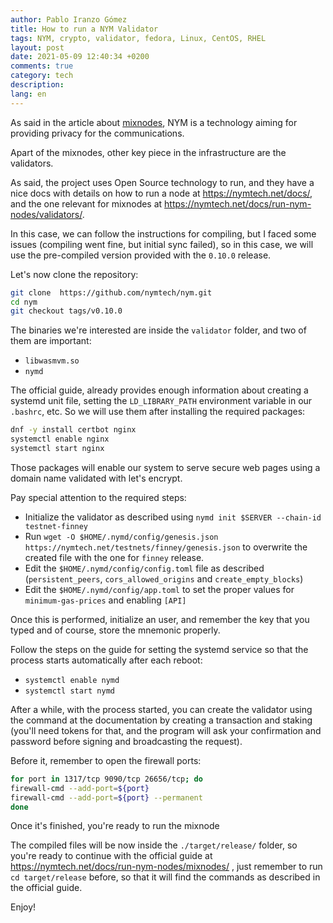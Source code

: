 ```yaml
---
author: Pablo Iranzo Gómez
title: How to run a NYM Validator
tags: NYM, crypto, validator, fedora, Linux, CentOS, RHEL
layout: post
date: 2021-05-09 12:40:34 +0200
comments: true
category: tech
description:
lang: en
---
```


As said in the article about [mixnodes]({filename}2021-05-09-run-a-nym-mixnode.en.md), NYM is a technology aiming for providing privacy for the communications.

Apart of the mixnodes, other key piece in the infrastructure are the validators.

As said, the project uses Open Source technology to run, and they have a nice docs with details on how to run a node at <https://nymtech.net/docs/>, and the one relevant for mixnodes at <https://nymtech.net/docs/run-nym-nodes/validators/>.

In this case, we can follow the instructions for compiling, but I faced some issues (compiling went fine, but initial sync failed), so in this case, we will use the pre-compiled version provided with the `0.10.0` release.

Let's now clone the repository:

```sh
git clone  https://github.com/nymtech/nym.git
cd nym
git checkout tags/v0.10.0
```

The binaries we're interested are inside the `validator` folder, and two of them are important:

- `libwasmvm.so`
- `nymd`

The official guide, already provides enough information about creating a systemd unit file, setting the `LD_LIBRARY_PATH` environment variable in our `.bashrc`, etc. So we will use them after installing the required packages:

```sh
dnf -y install certbot nginx
systemctl enable nginx
systemctl start nginx
```

Those packages will enable our system to serve secure web pages using a domain name validated with let's encrypt.

Pay special attention to the required steps:

- Initialize the validator as described using `nymd init $SERVER --chain-id testnet-finney`
- Run `wget -O $HOME/.nymd/config/genesis.json https://nymtech.net/testnets/finney/genesis.json` to overwrite the created file with the one for `finney` release.
- Edit the `$HOME/.nymd/config/config.toml` file as described (`persistent_peers`, `cors_allowed_origins` and `create_empty_blocks`)
- Edit the `$HOME/.nymd/config/app.toml` to set the proper values for `minimum-gas-prices` and enabling `[API]`

Once this is performed, initialize an user, and remember the key that you typed and of course, store the mnemonic properly.

Follow the steps on the guide for setting the systemd service so that the process starts automatically after each reboot:

- `systemctl enable nymd`
- `systemctl start nymd`

After a while, with the process started, you can create the validator using the command at the documentation by creating a transaction and staking (you'll need tokens for that, and the program will ask your confirmation and password before signing and broadcasting the request).

Before it, remember to open the firewall ports:

```sh
for port in 1317/tcp 9090/tcp 26656/tcp; do
firewall-cmd --add-port=${port}
firewall-cmd --add-port=${port} --permanent
done
```

Once it's finished, you're ready to run the mixnode

The compiled files will be now inside the `./target/release/` folder, so you're ready to continue with the official guide at <https://nymtech.net/docs/run-nym-nodes/mixnodes/> , just remember to run `cd target/release` before, so that it will find the commands as described in the official guide.

Enjoy!
